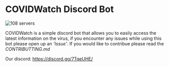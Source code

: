 # **COVIDWatch Discord Bot**
![108 servers](https://img.shields.io/badge/108-discord%20servers-brightgreen.svg?style=flat)

COVIDWatch is a simple discord bot that allows you to easily access the latest information on the virus, if you encounter any issues while using this bot please open up an *'Issue'*. If you would like to contribue please read the *CONTRIBUTTING.md*

Our discord: https://discord.gg/7TqeUHE/
